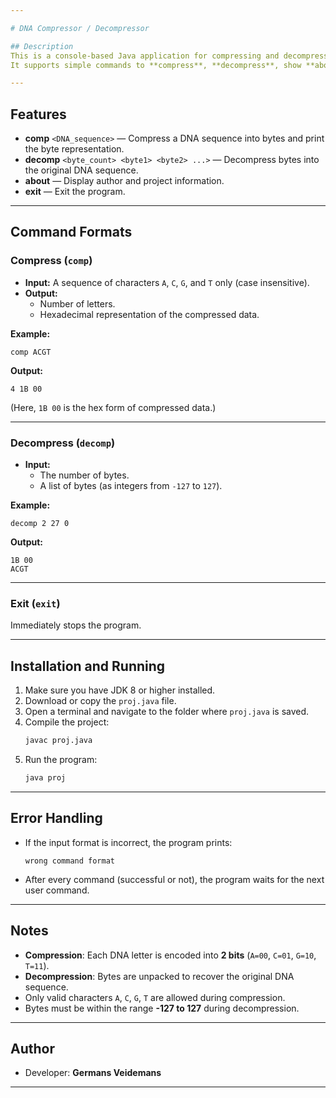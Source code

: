 ```yaml
---

# DNA Compressor / Decompressor

## Description
This is a console-based Java application for compressing and decompressing DNA sequences (`A`, `C`, `G`, `T`) into byte format and back.  
It supports simple commands to **compress**, **decompress**, show **about** info, and **exit**.

---
```


## Features
- **comp** `<DNA_sequence>` — Compress a DNA sequence into bytes and print the byte representation.
- **decomp** `<byte_count> <byte1> <byte2> ...>` — Decompress bytes into the original DNA sequence.
- **about** — Display author and project information.
- **exit** — Exit the program.

---

## Command Formats

### Compress (`comp`)
- **Input:** A sequence of characters `A`, `C`, `G`, and `T` only (case insensitive).
- **Output:** 
  - Number of letters.
  - Hexadecimal representation of the compressed data.

**Example:**
```
comp ACGT
```
**Output:**
```
4 1B 00 
```
(Here, `1B 00` is the hex form of compressed data.)

---

### Decompress (`decomp`)
- **Input:** 
  - The number of bytes.
  - A list of bytes (as integers from `-127` to `127`).

**Example:**
```
decomp 2 27 0
```
**Output:**
```
1B 00 
ACGT
```

---

### Exit (`exit`)
Immediately stops the program.

---

## Installation and Running
1. Make sure you have JDK 8 or higher installed.
2. Download or copy the `proj.java` file.
3. Open a terminal and navigate to the folder where `proj.java` is saved.
4. Compile the project:
   ```bash
   javac proj.java
   ```
5. Run the program:
   ```bash
   java proj
   ```

---

## Error Handling
- If the input format is incorrect, the program prints:
  ```
  wrong command format
  ```
- After every command (successful or not), the program waits for the next user command.

---

## Notes
- **Compression**: Each DNA letter is encoded into **2 bits** (`A=00`, `C=01`, `G=10`, `T=11`).
- **Decompression**: Bytes are unpacked to recover the original DNA sequence.
- Only valid characters `A`, `C`, `G`, `T` are allowed during compression.
- Bytes must be within the range **-127 to 127** during decompression.

---

## Author
- Developer: **Germans Veidemans**

---
